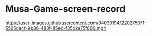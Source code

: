 # Musa-Game-screen-record

https://user-images.githubusercontent.com/94039194/220275071-5595da4f-9b86-488f-85ed-f35b2a75f889.mp4

